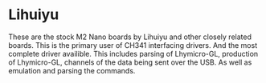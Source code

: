 # Lihuiyu

These are the stock M2 Nano boards by Lihuiyu and other closely related boards. This is the primary user of CH341 interfacing drivers. And the most complete driver availible. This includes parsing of Lhymicro-GL, production of Lhymicro-GL, channels of the data being sent over the USB. As well as emulation and parsing the commands.
